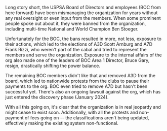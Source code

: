 Long story short, the USPSA Board of Directors and employees (BOC from here forward) have been mismanaging the organization for years without any real oversight or even input from the members.
When some prominent people spoke out about it, they were banned from the organization, including multi-time National and World Champion Ben Stoeger.

Unfortunately for the BOC, the bans resulted in more, not less, exposure to their actions, which led to the elections of A3D Scott Arnburg and A7D Frank Rizzi, who weren't part of the cabal and tried to represent the members and serve the organization.
Exposure to the internal affairs of the org also made one of the leaders of BOC Area 1 Director, Bruce Gary, resign, drastically shifting the power balance.

The remaining BOC members didn't like that and removed A3D from the board, which led to nationwide protests from the clubs to pause their payments to the org. BOC even tried to remove A7D but hasn't been successful yet. There's also an ongoing lawsuit against the org, which has just entered the discovery phase (January 2024).

With all this going on, it's clear that the organization is in real jeopardy and might cease to exist soon.
Additionally, with all the protests and non-payment of fees going on -- the classifications aren't being updated, effectively making the existing system non-functional.
